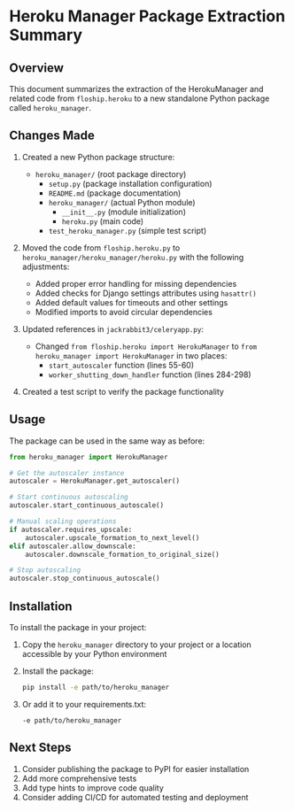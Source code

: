 # Heroku Manager Package Extraction Summary

## Overview
This document summarizes the extraction of the HerokuManager and related code from `floship.heroku` to a new standalone Python package called `heroku_manager`.

## Changes Made

1. Created a new Python package structure:
   - `heroku_manager/` (root package directory)
     - `setup.py` (package installation configuration)
     - `README.md` (package documentation)
     - `heroku_manager/` (actual Python module)
       - `__init__.py` (module initialization)
       - `heroku.py` (main code)
     - `test_heroku_manager.py` (simple test script)

2. Moved the code from `floship.heroku.py` to `heroku_manager/heroku_manager/heroku.py` with the following adjustments:
   - Added proper error handling for missing dependencies
   - Added checks for Django settings attributes using `hasattr()`
   - Added default values for timeouts and other settings
   - Modified imports to avoid circular dependencies

3. Updated references in `jackrabbit3/celeryapp.py`:
   - Changed `from floship.heroku import HerokuManager` to `from heroku_manager import HerokuManager` in two places:
     - `start_autoscaler` function (lines 55-60)
     - `worker_shutting_down_handler` function (lines 284-298)

4. Created a test script to verify the package functionality

## Usage

The package can be used in the same way as before:

```python
from heroku_manager import HerokuManager

# Get the autoscaler instance
autoscaler = HerokuManager.get_autoscaler()

# Start continuous autoscaling
autoscaler.start_continuous_autoscale()

# Manual scaling operations
if autoscaler.requires_upscale:
    autoscaler.upscale_formation_to_next_level()
elif autoscaler.allow_downscale:
    autoscaler.downscale_formation_to_original_size()

# Stop autoscaling
autoscaler.stop_continuous_autoscale()
```

## Installation

To install the package in your project:

1. Copy the `heroku_manager` directory to your project or a location accessible by your Python environment
2. Install the package:
   ```bash
   pip install -e path/to/heroku_manager
   ```
   
3. Or add it to your requirements.txt:
   ```
   -e path/to/heroku_manager
   ```

## Next Steps

1. Consider publishing the package to PyPI for easier installation
2. Add more comprehensive tests
3. Add type hints to improve code quality
4. Consider adding CI/CD for automated testing and deployment
